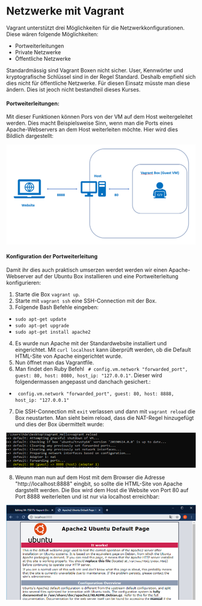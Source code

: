 # Netzwerke mit Vagrant

Vagrant unterstützt drei Möglichkeiten für die Netzwerkkonfigurationen. Diese wären folgende Möglichkeiten:
- Portweiterleitungen
- Private Netzwerke
- Öffentliche Netzwerke

Standardmässig sind Vagrant Boxen nicht sicher. User, Kennwörter und kryptografische Schlüssel sind in der Regel Standard. Deshalb empfiehl sich dies nicht für öffentliche Netzwerke. Für diesen Einsatz müsste man diese ändern. Dies ist jeoch nicht bestandteil dieses Kurses.

#### Portweiterleitungen:
Mit dieser Funktionen können Pors von der VM auf dem Host weitergeleitet werden. Dies macht Beispielsweise Sinn, wenn man die Ports eines Apache-Webservers an dem Host weiterleiten möchte. Hier wird dies Bildlich dargestellt:

![alt text](https://github.com/harbinde/VA-ITSE17b-Vagrant-Docker/blob/master/Vagrant/Einleitung/IMG/vagrant_forwarding.PNG)

#### Konfiguration der Portweiterleitung
Damit ihr dies auch praktisch umserzen werdet werden wir einen Apache-Webserver auf der Ubuntu Box installieren und eine Portweiterleitung konfigurieren:

1) Starte die Box `vagrant up`.
2) Starte mit `vagrant ssh` eine SSH-Connection mit der Box.
3) Folgende Bash Befehle eingeben:
- `sudo apt-get update`
- `sudo apt-get upgrade`
- `sudo apt-get install apache2`
4) Es wurde nun Apache mit der Standardwebsite installiert und eingerichtet. Mit `curl localhost` kann überprüft werden, ob die Default HTML-Site von Apache eingerichtet wurde.
5) Nun öffnet man das Vagrantfile.
6) Man findet den Ruby Befehl ` # config.vm.network "forwarded_port", guest: 80, host: 8080, host_ip: "127.0.0.1"`. Dieser wird folgendermassen angepasst und danchach gesichert.:
- ` config.vm.network "forwarded_port", guest: 80, host: 8888, host_ip: "127.0.0.1"`
7) Die SSH-Connection mit `exit` verlassen und dann mit `vagrant reload` die Box neustarten. Man sieht beim reload, dass die NAT-Regel hinzugefügt und dies der Box übermittelt wurde:

![alt text](https://github.com/harbinde/VA-ITSE17b-Vagrant-Docker/blob/master/Vagrant/Einleitung/IMG/vagrant_nat_reload.PNG)

8) Weunn man nun auf dem Host mit dem Browser die Adresse "http://localhost:8888" eingbit, so sollte die HTML-Site von Apache dargstellt werden. Die Box wird dem Host die Website von Port 80 auf Port 8888 weiterleiten und ist nur via localhost erreichbar:

![alt text](https://github.com/harbinde/VA-ITSE17b-Vagrant-Docker/blob/master/Vagrant/Einleitung/IMG/vagrant_nat_apache_site.PNG)

